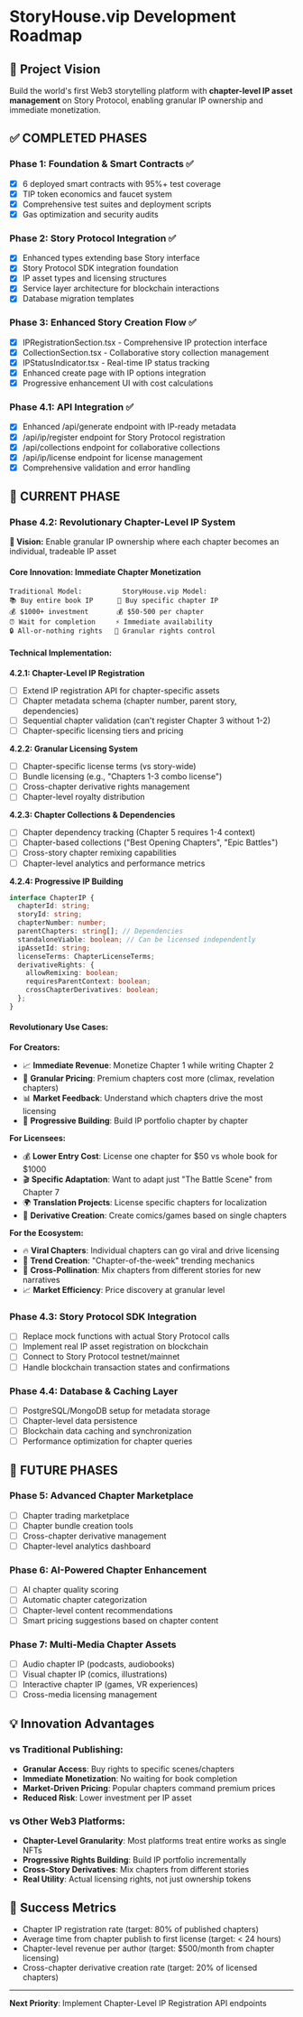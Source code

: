 # StoryHouse.vip Development Roadmap

## 🎯 Project Vision

Build the world's first Web3 storytelling platform with **chapter-level IP asset management** on Story Protocol, enabling granular IP ownership and immediate monetization.

## ✅ **COMPLETED PHASES**

### Phase 1: Foundation & Smart Contracts ✅

- [x] 6 deployed smart contracts with 95%+ test coverage
- [x] TIP token economics and faucet system
- [x] Comprehensive test suites and deployment scripts
- [x] Gas optimization and security audits

### Phase 2: Story Protocol Integration ✅

- [x] Enhanced types extending base Story interface
- [x] Story Protocol SDK integration foundation
- [x] IP asset types and licensing structures
- [x] Service layer architecture for blockchain interactions
- [x] Database migration templates

### Phase 3: Enhanced Story Creation Flow ✅

- [x] IPRegistrationSection.tsx - Comprehensive IP protection interface
- [x] CollectionSection.tsx - Collaborative story collection management
- [x] IPStatusIndicator.tsx - Real-time IP status tracking
- [x] Enhanced create page with IP options integration
- [x] Progressive enhancement UI with cost calculations

### Phase 4.1: API Integration ✅

- [x] Enhanced /api/generate endpoint with IP-ready metadata
- [x] /api/ip/register endpoint for Story Protocol registration
- [x] /api/collections endpoint for collaborative collections
- [x] /api/ip/license endpoint for license management
- [x] Comprehensive validation and error handling

## 🚀 **CURRENT PHASE**

### Phase 4.2: Revolutionary Chapter-Level IP System

**🎯 Vision:** Enable granular IP ownership where each chapter becomes an individual, tradeable IP asset

#### Core Innovation: Immediate Chapter Monetization

```
Traditional Model:          StoryHouse.vip Model:
📚 Buy entire book IP      📄 Buy specific chapter IP
💰 $1000+ investment       💰 $50-500 per chapter
⏰ Wait for completion     ⚡ Immediate availability
🔒 All-or-nothing rights   🎯 Granular rights control
```

#### Technical Implementation:

**4.2.1: Chapter-Level IP Registration**

- [ ] Extend IP registration API for chapter-specific assets
- [ ] Chapter metadata schema (chapter number, parent story, dependencies)
- [ ] Sequential chapter validation (can't register Chapter 3 without 1-2)
- [ ] Chapter-specific licensing tiers and pricing

**4.2.2: Granular Licensing System**

- [ ] Chapter-specific license terms (vs story-wide)
- [ ] Bundle licensing (e.g., "Chapters 1-3 combo license")
- [ ] Cross-chapter derivative rights management
- [ ] Chapter-level royalty distribution

**4.2.3: Chapter Collections & Dependencies**

- [ ] Chapter dependency tracking (Chapter 5 requires 1-4 context)
- [ ] Chapter-based collections ("Best Opening Chapters", "Epic Battles")
- [ ] Cross-story chapter remixing capabilities
- [ ] Chapter-level analytics and performance metrics

**4.2.4: Progressive IP Building**

```typescript
interface ChapterIP {
  chapterId: string;
  storyId: string;
  chapterNumber: number;
  parentChapters: string[]; // Dependencies
  standaloneViable: boolean; // Can be licensed independently
  ipAssetId: string;
  licenseTerms: ChapterLicenseTerms;
  derivativeRights: {
    allowRemixing: boolean;
    requiresParentContext: boolean;
    crossChapterDerivatives: boolean;
  };
}
```

#### Revolutionary Use Cases:

**For Creators:**

- 📈 **Immediate Revenue**: Monetize Chapter 1 while writing Chapter 2
- 🎯 **Granular Pricing**: Premium chapters cost more (climax, revelation chapters)
- 📊 **Market Feedback**: Understand which chapters drive the most licensing
- 🔄 **Progressive Building**: Build IP portfolio chapter by chapter

**For Licensees:**

- 💰 **Lower Entry Cost**: License one chapter for $50 vs whole book for $1000
- 🎬 **Specific Adaptation**: Want to adapt just "The Battle Scene" from Chapter 7
- 🌍 **Translation Projects**: License specific chapters for localization
- 🎨 **Derivative Creation**: Create comics/games based on single chapters

**For the Ecosystem:**

- 🔥 **Viral Chapters**: Individual chapters can go viral and drive licensing
- 🌊 **Trend Creation**: "Chapter-of-the-week" trending mechanics
- 🎪 **Cross-Pollination**: Mix chapters from different stories for new narratives
- 📈 **Market Efficiency**: Price discovery at granular level

### Phase 4.3: Story Protocol SDK Integration

- [ ] Replace mock functions with actual Story Protocol calls
- [ ] Implement real IP asset registration on blockchain
- [ ] Connect to Story Protocol testnet/mainnet
- [ ] Handle blockchain transaction states and confirmations

### Phase 4.4: Database & Caching Layer

- [ ] PostgreSQL/MongoDB setup for metadata storage
- [ ] Chapter-level data persistence
- [ ] Blockchain data caching and synchronization
- [ ] Performance optimization for chapter queries

## 🔮 **FUTURE PHASES**

### Phase 5: Advanced Chapter Marketplace

- [ ] Chapter trading marketplace
- [ ] Chapter bundle creation tools
- [ ] Cross-chapter derivative management
- [ ] Chapter-level analytics dashboard

### Phase 6: AI-Powered Chapter Enhancement

- [ ] AI chapter quality scoring
- [ ] Automatic chapter categorization
- [ ] Chapter-level content recommendations
- [ ] Smart pricing suggestions based on chapter content

### Phase 7: Multi-Media Chapter Assets

- [ ] Audio chapter IP (podcasts, audiobooks)
- [ ] Visual chapter IP (comics, illustrations)
- [ ] Interactive chapter IP (games, VR experiences)
- [ ] Cross-media licensing management

## 💡 **Innovation Advantages**

### vs Traditional Publishing:

- **Granular Access**: Buy rights to specific scenes/chapters
- **Immediate Monetization**: No waiting for book completion
- **Market-Driven Pricing**: Popular chapters command premium prices
- **Reduced Risk**: Lower investment per IP asset

### vs Other Web3 Platforms:

- **Chapter-Level Granularity**: Most platforms treat entire works as single NFTs
- **Progressive Rights Building**: Build IP portfolio incrementally
- **Cross-Story Derivatives**: Mix chapters from different stories
- **Real Utility**: Actual licensing rights, not just ownership tokens

## 🎯 **Success Metrics**

- Chapter IP registration rate (target: 80% of published chapters)
- Average time from chapter publish to first license (target: < 24 hours)
- Chapter-level revenue per author (target: $500/month from chapter licensing)
- Cross-chapter derivative creation rate (target: 20% of licensed chapters)

---

**Next Priority**: Implement Chapter-Level IP Registration API endpoints
